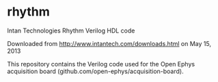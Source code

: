 rhythm
======

Intan Technologies Rhythm Verilog HDL code

Downloaded from http://www.intantech.com/downloads.html on May 15, 2013

This repository contains the Verilog code used for the Open Ephys acquisition board (github.com/open-ephys/acquisition-board).